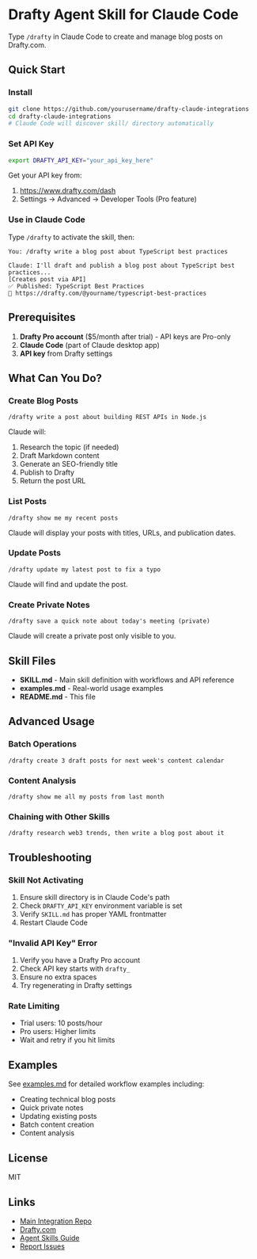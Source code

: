 # Drafty Agent Skill for Claude Code

Type `/drafty` in Claude Code to create and manage blog posts on Drafty.com.

## Quick Start

### Install

```bash
git clone https://github.com/yourusername/drafty-claude-integrations
cd drafty-claude-integrations
# Claude Code will discover skill/ directory automatically
```

### Set API Key

```bash
export DRAFTY_API_KEY="your_api_key_here"
```

Get your API key from:
1. https://www.drafty.com/dash
2. Settings → Advanced → Developer Tools (Pro feature)

### Use in Claude Code

Type `/drafty` to activate the skill, then:

```
You: /drafty write a blog post about TypeScript best practices

Claude: I'll draft and publish a blog post about TypeScript best practices...
[Creates post via API]
✅ Published: TypeScript Best Practices
🔗 https://drafty.com/@yourname/typescript-best-practices
```

## Prerequisites

1. **Drafty Pro account** ($5/month after trial) - API keys are Pro-only
2. **Claude Code** (part of Claude desktop app)
3. **API key** from Drafty settings

## What Can You Do?

### Create Blog Posts

```
/drafty write a post about building REST APIs in Node.js
```

Claude will:
1. Research the topic (if needed)
2. Draft Markdown content
3. Generate an SEO-friendly title
4. Publish to Drafty
5. Return the post URL

### List Posts

```
/drafty show me my recent posts
```

Claude will display your posts with titles, URLs, and publication dates.

### Update Posts

```
/drafty update my latest post to fix a typo
```

Claude will find and update the post.

### Create Private Notes

```
/drafty save a quick note about today's meeting (private)
```

Claude will create a private post only visible to you.

## Skill Files

- **SKILL.md** - Main skill definition with workflows and API reference
- **examples.md** - Real-world usage examples
- **README.md** - This file

## Advanced Usage

### Batch Operations

```
/drafty create 3 draft posts for next week's content calendar
```

### Content Analysis

```
/drafty show me all my posts from last month
```

### Chaining with Other Skills

```
/drafty research web3 trends, then write a blog post about it
```

## Troubleshooting

### Skill Not Activating

1. Ensure skill directory is in Claude Code's path
2. Check `DRAFTY_API_KEY` environment variable is set
3. Verify `SKILL.md` has proper YAML frontmatter
4. Restart Claude Code

### "Invalid API Key" Error

1. Verify you have a Drafty Pro account
2. Check API key starts with `drafty_`
3. Ensure no extra spaces
4. Try regenerating in Drafty settings

### Rate Limiting

- Trial users: 10 posts/hour
- Pro users: Higher limits
- Wait and retry if you hit limits

## Examples

See [examples.md](examples.md) for detailed workflow examples including:
- Creating technical blog posts
- Quick private notes
- Updating existing posts
- Batch content creation
- Content analysis

## License

MIT

## Links

- [Main Integration Repo](https://github.com/yourusername/drafty-claude-integrations)
- [Drafty.com](https://www.drafty.com)
- [Agent Skills Guide](https://docs.anthropic.com/claude/docs/agent-skills)
- [Report Issues](https://github.com/yourusername/drafty-claude-integrations/issues)
